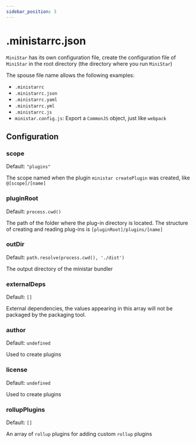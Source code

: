 ```yaml
---
sidebar_position: 3
---
```


# .ministarrc.json
`MiniStar` has its own configuration file, create the configuration file of `MiniStar` in the root directory (the directory where you run `MiniStar`)

The spouse file name allows the following examples:
- `.ministarrc`
- `.ministarrc.json`
- `.ministarrc.yaml`
- `.ministarrc.yml`
- `.ministarrc.js`
- `ministar.config.js`: Export a `CommonJS` object, just like `webpack`

## Configuration

### scope

Default: `"plugins"`

The scope named when the plugin `ministar createPlugin` was created, like `@[scope]/[name]`

### pluginRoot

Default: `process.cwd()`

The path of the folder where the plug-in directory is located. The structure of creating and reading plug-ins is `[pluginRoot]/plugins/[name]`

### outDir

Default: `path.resolve(process.cwd(), './dist')`

The output directory of the ministar bundler

### externalDeps

Default: `[]`

External dependencies, the values appearing in this array will not be packaged by the packaging tool.

### author

Default: `undefined`

Used to create plugins

### license

Default: `undefined`

Used to create plugins

### rollupPlugins

Default: `[]`

An array of `rollup` plugins for adding custom `rollup` plugins
